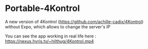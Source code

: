 # Portable-4Kontrol
A new version of 4Kontrol (https://github.com/achille-cadix/4Kontrol) without Expo, which allows to change the server's IP

You can see the app working in real life here : https://nexus.hyris.tv/~hilthug/4Kontrol.mp4
